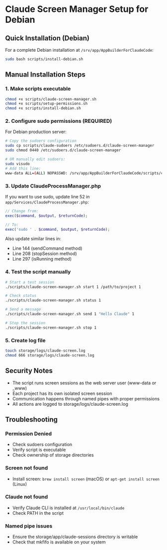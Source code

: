 # Claude Screen Manager Setup for Debian

## Quick Installation (Debian)

For a complete Debian installation at `/srv/app/AppBuilderForClaudeCode`:

```bash
sudo bash scripts/install-debian.sh
```

## Manual Installation Steps

### 1. Make scripts executable
```bash
chmod +x scripts/claude-screen-manager.sh
chmod +x scripts/setup-permissions.sh
chmod +x scripts/install-debian.sh
```

### 2. Configure sudo permissions (REQUIRED)

For Debian production server:
```bash
# Copy the sudoers configuration
sudo cp scripts/claude-sudoers /etc/sudoers.d/claude-screen-manager
sudo chmod 0440 /etc/sudoers.d/claude-screen-manager

# OR manually edit sudoers:
sudo visudo
# Add this line:
www-data ALL=(ALL) NOPASSWD: /srv/app/AppBuilderForClaudeCode/scripts/claude-screen-manager.sh
```

### 3. Update ClaudeProcessManager.php

If you want to use sudo, update line 52 in `app/Services/ClaudeProcessManager.php`:

```php
// Change from:
exec($command, $output, $returnCode);

// To:
exec('sudo ' . $command, $output, $returnCode);
```

Also update similar lines in:
- Line 144 (sendCommand method)
- Line 208 (stopSession method)  
- Line 297 (isRunning method)

### 4. Test the script manually

```bash
# Start a test session
./scripts/claude-screen-manager.sh start 1 /path/to/project 1

# Check status
./scripts/claude-screen-manager.sh status 1

# Send a message
./scripts/claude-screen-manager.sh send 1 "Hello Claude" 1

# Stop the session
./scripts/claude-screen-manager.sh stop 1
```

### 5. Create log file

```bash
touch storage/logs/claude-screen.log
chmod 666 storage/logs/claude-screen.log
```

## Security Notes

- The script runs screen sessions as the web server user (www-data or _www)
- Each project has its own isolated screen session
- Communication happens through named pipes with proper permissions
- All actions are logged to storage/logs/claude-screen.log

## Troubleshooting

### Permission Denied
- Check sudoers configuration
- Verify script is executable
- Check ownership of storage directories

### Screen not found
- Install screen: `brew install screen` (macOS) or `apt-get install screen` (Linux)

### Claude not found
- Verify Claude CLI is installed at `/usr/local/bin/claude`
- Check PATH in the script

### Named pipe issues
- Ensure the storage/app/claude-sessions directory is writable
- Check that mkfifo is available on your system